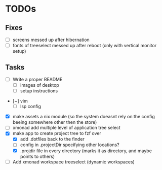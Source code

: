 # TODOs

## Fixes
- [ ] screens messed up after hibernation
- [ ] fonts of treeselect messed up after reboot (only with vertical monitor
  setup)

## Tasks
- [ ] Write a proper README
    - [ ] images of desktop
    - [ ] setup instructions
- [~] vim
    - [ ] lsp config
- [x] make assets a nix module (so the system doeasnt rely on the config beeing somewhere other then the store)
- [ ] xmonad add multiple level of application tree select
- [x] make app to create project tree to fzf over
    - [x] add .dotfiles back to the finder
    - [ ] config in .projectDir specifying other locations?
    - [x] .projdir file in every directory (marks it as directory, and maybe points to others)
- [ ] Add xmonad workspace treeselect (dynamic workspaces)
